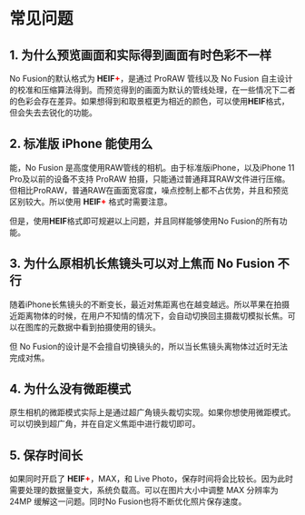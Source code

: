 # 常见问题
## 1. 为什么预览画面和实际得到画面有时色彩不一样
No Fusion的默认格式为 **HEIF**<span style="color:#FF0000; font-weight:bold">+</span>，是通过 ProRAW 管线以及 No Fusion 自主设计的校准和压缩算法得到。而预览得到的画面为默认的管线处理，在一些情况下二者的色彩会存在差异。如果想得到和取景框更为相近的颜色，可以使用**HEIF**格式，但会失去去锐化的功能。
## 2. 标准版 iPhone 能使用么
能，No Fusion 是高度使用RAW管线的相机。由于标准版iPhone，以及iPhone 11 Pro及以前的设备不支持 ProRAW 拍摄，只能通过普通拜耳RAW文件进行压缩。但相比ProRAW，普通RAW在画面宽容度，噪点控制上都不占优势，并且和预览区别较大。所以使用 **HEIF**<span style="color:#FF0000; font-weight:bold">+</span> 格式时需要注意。

但是，使用**HEIF**格式即可规避以上问题，并且同样能够使用No Fusion的所有功能。
## 3. 为什么原相机长焦镜头可以对上焦而 No Fusion 不行
随着iPhone长焦镜头的不断变长，最近对焦距离也在越变越远。所以苹果在拍摄近距离物体的时候，在用户不知情的情况下，会自动切换回主摄裁切模拟长焦。可以在图库的元数据中看到拍摄使用的镜头。

但 No Fusion的设计是不会擅自切换镜头的，所以当长焦镜头离物体过近时无法完成对焦。

## 4. 为什么没有微距模式
原生相机的微距模式实际上是通过超广角镜头裁切实现。如果你想使用微距模式。可以切换到超广角，并在自定义焦距中进行裁切即可。

## 5. 保存时间长
如果同时开启了 **HEIF**<span style="color:#FF0000; font-weight:bold">+</span>，MAX，和 Live Photo，保存时间将会比较长。因为此时需要处理的数据量变大，系统负载高。可以在图片大小中调整 MAX 分辨率为 24MP 缓解这一问题。同时No Fusion也将不断优化照片保存速度。